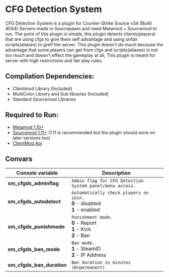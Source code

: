 # CFG Detection System
CFG Detection System is a plugin for Counter-Strike Source v34 (Build 4044) Servers made in Sourcepawn
and need Metamod + Sourcemod to run.
The point of this plugin is simple, this plugin detects clients(players) that are using cfgs to give them
self advantage and using unfair scripts(aliases) to greif the server.
This plugin doesn't do much because the advantage that some players can get from cfgs and scripts(aliases)
is not too much and doesn't effect the gameplay at all, This plugin is meant for server with high restrictions and
fair play rules.

## Compilation Dependencies:
- Clientmod Library (Included)
- MultiColor Library and Sub libraries (Included)
- Standard Sourcemod Libraries

## Required to Run:
- [Metamod 1.10+](https://www.metamodsource.net/)
- [Sourcemod 1.11+](https://sourcemod.net) (1.11 is recommended but the plugin should work on later versions too)
- [ClientMod Api](https://github.com/Reg1oxeN/ClientMod-Api/tree/master)

## Convars
| Console variable | Description |
| --- | --- |
| **sm_cfgds_adminflag** | ``Admin flag for CFG Detection System panel/menu access.`` |
| **sm_cfgds_autodetect** | ``Automatically check players on join.``<br/>**0** - disabled<br/>**1** - enabled<br/> |
| **sm_cfgds_punishmode** | ``Punishment mode.``<br/>**0** - Report<br/>**1** - Kick<br/>**2** - Ban<br/> |
| **sm_cfgds_ban_mode** | ``Ban mode.``<br/>**1** - SteamID<br/>**2** - IP Address<br/> |
| **sm_cfgds_ban_duration** | ``Ban duration in minutes (0=permanent)`` |
